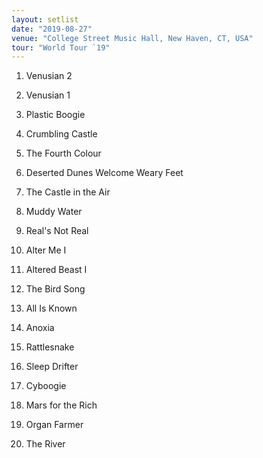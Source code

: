```yaml
---
layout: setlist
date: "2019-08-27"
venue: "College Street Music Hall, New Haven, CT, USA"
tour: "World Tour `19"
---
```



 1. Venusian 2

 2. Venusian 1

 3. Plastic Boogie

 4. Crumbling Castle

 5. The Fourth Colour

 6. Deserted Dunes Welcome Weary Feet

 7. The Castle in the Air

 8. Muddy Water

 9. Real's Not Real

10. Alter Me I

11. Altered Beast I

12. The Bird Song

13. All Is Known

14. Anoxia

15. Rattlesnake

16. Sleep Drifter

17. Cyboogie

18. Mars for the Rich

19. Organ Farmer

20. The River
